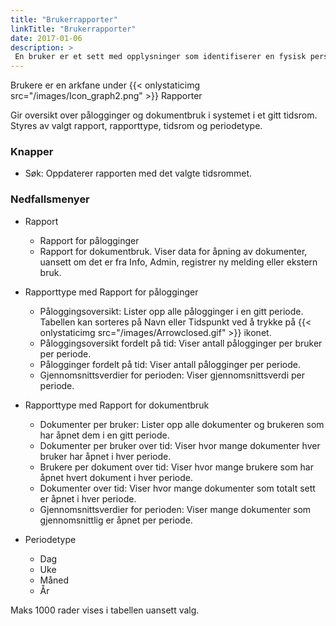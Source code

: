 ```yaml
---
title: "Brukerrapporter"
linkTitle: "Brukerrapporter"
date: 2017-01-06
description: >
 En bruker er et sett med opplysninger som identifiserer en fysisk person som skal bruke Qm+.
---
```

Brukere er en arkfane under {{< onlystaticimg src="/images/Icon_graph2.png" >}} Rapporter

Gir oversikt over pålogginger og dokumentbruk i systemet i et gitt tidsrom. Styres av valgt rapport, rapporttype, tidsrom og periodetype.

### Knapper
- Søk: Oppdaterer rapporten med det valgte tidsrommet.

### Nedfallsmenyer
- Rapport
  - Rapport for pålogginger
  - Rapport for dokumentbruk. Viser data for åpning av dokumenter, uansett om det er fra Info, Admin, registrer ny melding eller ekstern bruk.

- Rapporttype med Rapport for pålogginger
  - Påloggingsoversikt: Lister opp alle pålogginger i en gitt periode. Tabellen kan sorteres på Navn eller Tidspunkt ved å trykke på {{< onlystaticimg src="/images/Arrowclosed.gif" >}} ikonet.
  - Påloggingsoversikt fordelt på tid: Viser antall pålogginger per bruker per periode.
  - Pålogginger fordelt på tid: Viser antall pålogginger per periode.
  - Gjennomsnittsverdier for perioden: Viser gjennomsnittsverdi per periode.

- Rapporttype med Rapport for dokumentbruk
  - Dokumenter per bruker: Lister opp alle dokumenter og brukeren som har åpnet dem i en gitt periode.
  - Dokumenter per bruker over tid: Viser hvor mange dokumenter hver bruker har åpnet i hver periode.
  - Brukere per dokument over tid: Viser hvor mange brukere som har åpnet hvert dokument i hver periode.
  - Dokumenter over tid: Viser hvor mange dokumenter som totalt sett er åpnet i hver periode.
  - Gjennomsnittsverdier for perioden: Viser mange dokumenter som gjennomsnittlig er åpnet per periode.

- Periodetype
  - Dag
  - Uke
  - Måned
  - År

Maks 1000 rader vises i tabellen uansett valg.

